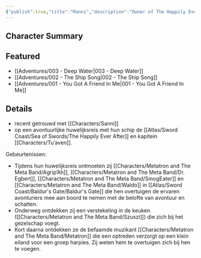 ```yaml
---
{"publish":true,"title":"Manni","description":"Owner of The Happily Ever After","created":"2025-07-14T11:46:55.749+02:00","modified":"2025-07-16T10:45:38.628+02:00","published":"2025-07-16T10:45:38.628+02:00","cssclasses":""}
---
```


## Character Summary

## Featured
- [[Adventures/003 - Deep Water\|003 - Deep Water]]
- [[Adventures/002 - The Ship Song\|002 - The Ship Song]]
- [[Adventures/001 - You Got A Friend In Me\|001 - You Got A Friend In Me]]

## Details
* recent getrouwd met [[Characters/Sanni]]
* op een avontuurlijke huwelijksreis met hun schip de [[Atlas/Sword Coast/Sea of Swords/The Happily Ever After]] en kapitein [[Characters/Tu’aven]]. 

Gebeurtenissen:
* Tijdens hun huwelijksreis ontmoeten zij [[Characters/Metatron and The Meta Band/Agrip’Ah]], [[Characters/Metatron and The Meta Band/Dr. Egbert]], [[Characters/Metatron and The Meta Band/SmogEater]] en [[Characters/Metatron and The Meta Band/Waldo]] in [[Atlas/Sword Coast/Baldur's Gate/Baldur's Gate]] die hen overtuigen de ervaren avonturiers mee aan boord te nemen met de belofte van avontuur en schatten. 
* Onderweg ontdekken zij een verstekeling in de keuken ([[Characters/Metatron and The Meta Band/Szuszi]]) die zich bij het gezelschap voegt.
* Kort daarna ontdekken ze de befaamde muzikant [[Characters/Metatron and The Meta Band/Metatron]] die een optreden verzorgt op een klein eiland voor een groep harpies. Zij weten hem te overtuigen zich bij hen te voegen. 

